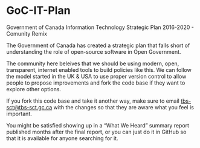 # GoC-IT-Plan
Government of Canada Information Technology Strategic Plan 2016-2020 - Comunity Remix

The Government of Canada has created a strategic plan that falls short of understanding the role of open-source software in Open Government. 

The community here beleives that we should be using modern, open, transparent, internet enabled tools to build policies like this. We can follow the model started in the UK & USA to use proper version control to allow people to propose improvements and fork the code base if they want to explore other options. 

If you fork this code base and take it another way, make sure to email tbs-sct@tbs-sct.gc.ca with the changes so that they are aware what you feel is important.

You might be satisfied showing up in a “What We Heard” summary report published months after the final report, or you can just do it in GitHub so that it is available for anyone searching for it. 

